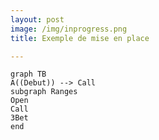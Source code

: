 ```yaml
---
layout: post
image: /img/inprogress.png
title: Exemple de mise en place

---
```


```mermaid
graph TB
A((Debut)) --> Call
subgraph Ranges
Open
Call
3Bet
end
```

<!--stackedit_data:
eyJoaXN0b3J5IjpbLTU3NjY0MzIwMV19
-->